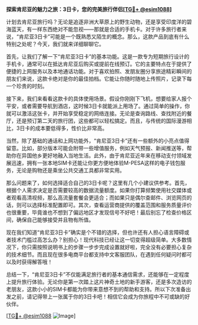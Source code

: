 **探索肯尼亚的魅力之旅：3日卡，您的完美旅行伴侣[[TG💪+ @esim1088](https://t.me/s/esim1088)]**

计划去肯尼亚旅行吗？无论是追逐非洲大草原上的野生动物，还是享受印度洋的碧海蓝天，有一样东西绝对不能忽视——那就是合适的手机卡。对于许多旅行者来说，“肯尼亚3日卡”可能是一个既熟悉又陌生的概念。那么，这款产品到底有什么特别之处呢？今天，我们就来详细聊聊它。

首先，让我们了解一下“肯尼亚3日卡”的基本功能。这是一款专为短期旅行设计的手机卡，通常可以在抵达肯尼亚后购买或提前在线预订。它的主要特点在于提供了便捷的上网服务以及本地通话功能。对于喜欢拍照、发朋友圈分享旅途精彩瞬间的朋友们来说，这款卡绝对是你的最佳拍档。它能让你随时随地上传照片，记录下每一个珍贵的时刻。

接下来，我们来看看这款卡的具体使用场景。假设你刚刚下飞机，想要给家人报个平安，或者需要导航到酒店，这时候3日卡就能派上用场了。通过简单的操作，你就可以激活这张卡，并开始享受稳定的网络连接。无论是查询路线、查找附近的餐厅，还是预订第二天的旅行团，这些都可以轻松搞定。而且，与传统的国际漫游相比，3日卡的成本要低得多，性价比非常高。

当然，除了基础的通话和上网功能外，“肯尼亚3日卡”还有一些额外的小亮点值得留意。比如，部分版本可能会附带一些增值服务，例如天气预报、新闻推送等，帮助你在异国他乡更好地融入当地生活。此外，由于肯尼亚近年来在移动支付领域发展迅速，拥有一张本地SIM卡还能让你更方便地体验M-PESA这样的电子钱包服务，无论是购物还是乘坐公共交通工具都非常实用。

那么问题来了，如何选择适合自己的3日卡呢？这里有几个小建议供参考。首先，根据个人需求决定是否需要较高的数据流量额度。如果你打算频繁使用社交媒体或者观看高清视频，那么高流量套餐会更适合；而如果只是偶尔查邮件、浏览网页的话，则可以选择标准配置即可。其次，查看运营商提供的覆盖范围和服务质量评价也很重要，毕竟谁也不想到了偏远地区才发现信号不好吧！最后别忘了检查价格区间，确保自己能够接受并且物有所值。

现在我们知道“肯尼亚3日卡”确实是个不错的选择，但也许还有人担心语言障碍或者技术门槛过高怎么办？别担心！现代科技已经让这一切变得超级简单。大多数情况下，你只需按照说明书上的步骤一步步完成设置就好啦，完全没有必要担心复杂的技术细节。而且现在很多电商平台都支持中文客服团队，在遇到任何疑问时都可以及时获得解答哦！

总结一下，“肯尼亚3日卡”不仅能满足旅行者的基本通信需求，还能够在一定程度上提升旅行体验。无论你是第一次踏上这片神奇土地的新手游客，还是多次造访的老朋友，这款小小的SIM卡都能为你带来意想不到的帮助和支持。所以下次准备出发之前，请记得带上一张属于你的3日卡吧！相信它会成为你旅程中不可或缺的好伙伴。

[[TG💪+ @esim1088](https://t.me/s/esim1088) ![Image](https://i.postimg.cc/4NQfJmqS/Snipaste-2025-05-13-00-14-12.png)]
